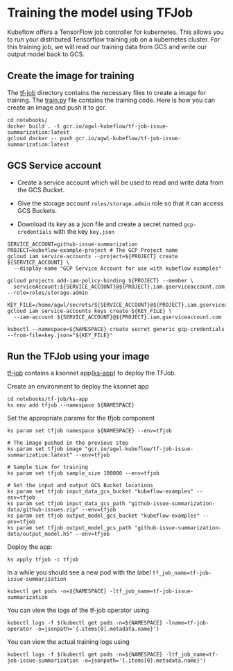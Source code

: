 # Training the model using TFJob

Kubeflow offers a TensorFlow job controller for kubernetes. This allows you to run your distributed Tensorflow training
job on a kubernetes cluster. For this training job, we will read our training data from GCS and write our output model
back to GCS.

## Create the image for training

The [tf-job](../notebooks/tf-job) directory contains the necessary files to create a image for training. The [train.py](../notebooks/tf-job/train.py) file contains the training code. Here is how you can create an image and push it to gcr.

```commandline
cd notebooks/
docker build . -t gcr.io/agwl-kubeflow/tf-job-issue-summarization:latest
gcloud docker -- push gcr.io/agwl-kubeflow/tf-job-issue-summarization:latest
```

## GCS Service account

* Create a service account which will be used to read and write data from the GCS Bucket.

* Give the storage account `roles/storage.admin` role so that it can access GCS Buckets.

* Download its key as a json file and create a secret named `gcp-credentials` with the key `key.json`

```commandline
SERVICE_ACCOUNT=github-issue-summarization
PROJECT=kubeflow-example-project # The GCP Project name
gcloud iam service-accounts --project=${PROJECT} create ${SERVICE_ACCOUNT} \
  --display-name "GCP Service Account for use with kubeflow examples"

gcloud projects add-iam-policy-binding ${PROJECT} --member \
  serviceAccount:${SERVICE_ACCOUNT}@${PROJECT}.iam.gserviceaccount.com --role=roles/storage.admin

KEY_FILE=/home/agwl/secrets/${SERVICE_ACCOUNT}@${PROJECT}.iam.gserviceaccount.com.json
gcloud iam service-accounts keys create ${KEY_FILE} \
  --iam-account ${SERVICE_ACCOUNT}@${PROJECT}.iam.gserviceaccount.com

kubectl --namespace=${NAMESPACE} create secret generic gcp-credentials --from-file=key.json="${KEY_FILE}"
```


## Run the TFJob using your image

[tf-job](../notebooks/tf-job) contains a ksonnet app([ks-app](../notebooks/tf-job/ks-app)) to deploy the TFJob.

Create an environment to deploy the ksonnet app

```commandline
cd notebooks/tf-job/ks-app
ks env add tfjob --namespace ${NAMESPACE}
```

Set the appropriate params for the tfjob component

```commandline
ks param set tfjob namespace ${NAMESPACE} --env=tfjob

# The image pushed in the previous step
ks param set tfjob image "gcr.io/agwl-kubeflow/tf-job-issue-summarization:latest" --env=tfjob

# Sample Size for training
ks param set tfjob sample_size 100000 --env=tfjob

# Set the input and output GCS Bucket locations
ks param set tfjob input_data_gcs_bucket "kubeflow-examples" --env=tfjob
ks param set tfjob input_data_gcs_path "github-issue-summarization-data/github-issues.zip" --env=tfjob
ks param set tfjob output_model_gcs_bucket "kubeflow-examples" --env=tfjob
ks param set tfjob output_model_gcs_path "github-issue-summarization-data/output_model.h5" --env=tfjob
```

Deploy the app:

```commandline
ks apply tfjob -c tfjob
```

In a while you should see a new pod with the label `tf_job_name=tf-job-issue-summarization`
```commandline
kubectl get pods -n=${NAMESPACE} -ltf_job_name=tf-job-issue-summarization
```

You can view the logs of the tf-job operator using

```commandline
kubectl logs -f $(kubectl get pods -n=${NAMESPACE} -lname=tf-job-operator -o=jsonpath='{.items[0].metadata.name}')
```

You can view the actual training logs using

```commandline
kubectl logs -f $(kubectl get pods -n=${NAMESPACE} -ltf_job_name=tf-job-issue-summarization -o=jsonpath='{.items[0].metadata.name}')
```
